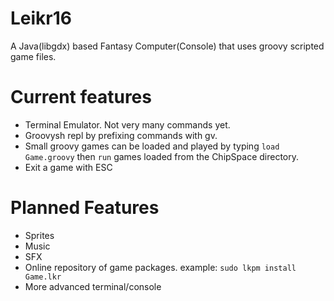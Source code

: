 # Leikr16
A Java(libgdx) based Fantasy Computer(Console) that uses groovy scripted game files.

# Current features
- Terminal Emulator. Not very many commands yet.
- Groovysh repl by prefixing commands with gv.
- Small groovy games can be loaded and played by typing `load Game.groovy` then `run` games loaded from the ChipSpace directory.
- Exit a game with ESC

# Planned Features
- Sprites
- Music
- SFX
- Online repository of game packages. example: `sudo lkpm install Game.lkr`
- More advanced terminal/console


